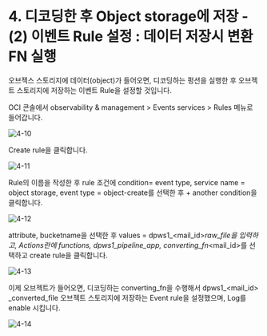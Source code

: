 
# 4. 디코딩한 후 Object storage에 저장 - (2) 이벤트 Rule 설정 : 데이터 저장시 변환 FN 실행

오브젝스 스토리지에 데이터(object)가 들어오면, 디코딩하는 펑션을 실행한 후 오브젝트 스토리지에 저장하는 이벤트 Rule을 설정할 것입니다. 

OCI 콘솔에서 observability & management > Events services > Rules 메뉴로 들어갑니다. 



![4-10](https://github.com/oraclekr-data-platform/ODWS-S01-OCI-data-pipeline/assets/150219167/8ab1e3af-26a6-4ae3-aa49-c2da7574bf39)


Create rule을 클릭합니다. 

![4-11](https://github.com/oraclekr-data-platform/ODWS-S01-OCI-data-pipeline/assets/150219167/e0fcbe0a-f234-40b1-ba5c-06a8ac67c8b2)

Rule의 이름을 작성한 후 rule 조건에 condition= event type, service name = object  storage, event type = object-create를 선택한 후 + another condition을 클릭합니다. 

![4-12](https://github.com/oraclekr-data-platform/ODWS-S01-OCI-data-pipeline/assets/150219167/41f55e91-9dd2-4e6e-b793-62662bec9ce1)


attribute, bucketname을 선택한 후 values = dpws1_<mail_id>_raw_file을 입력하고, Actions란에 functions, dpws1_pipeline_app, converting_fn_<mail_id>를 선택하고 create rule을 클릭합니다. 

![4-13](https://github.com/oraclekr-data-platform/ODWS-S01-OCI-data-pipeline/assets/150219167/7bd4597e-0de0-4faf-8f6b-75bd3462cc1b)

이제 오브젝트가 들어오면, 디코딩하는 converting_fn을 수행해서 dpws1_<mail_id> _converted_file  오브젝트 스토리지에 저장하는 Event rule을 설정했으며, Log를 enable 시킵니다.  

![4-14](https://github.com/oraclekr-data-platform/ODWS-S01-OCI-data-pipeline/assets/150219167/56b8b112-2be6-4c3c-a049-6dda99042770)



